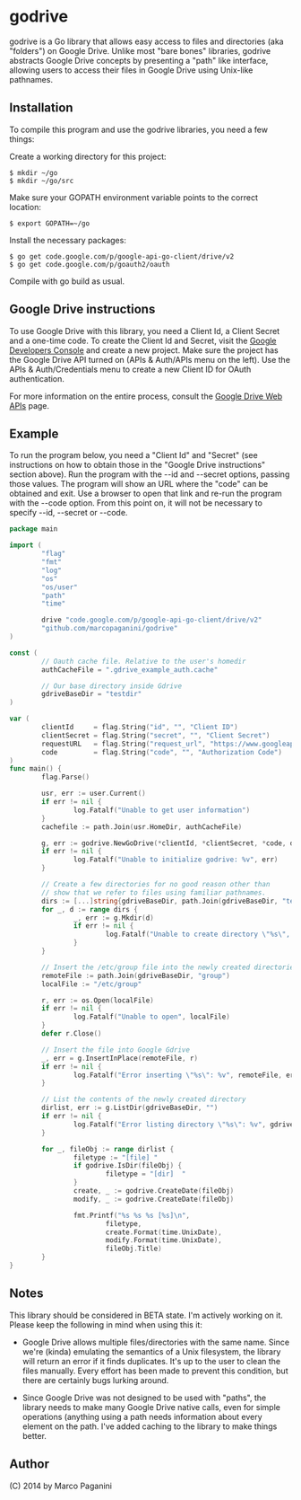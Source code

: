 # godrive

godrive is a Go library that allows easy access to files and directories (aka
"folders") on Google Drive. Unlike most "bare bones" libraries, godrive
abstracts Google Drive concepts by presenting a "path" like interface, allowing
users to access their files in Google Drive using Unix-like pathnames.

## Installation

To compile this program and use the godrive libraries, you need a few things:

Create a working directory for this project:

    $ mkdir ~/go
    $ mkdir ~/go/src

Make sure your GOPATH environment variable points to the correct location:

    $ export GOPATH=~/go

Install the necessary packages:

    $ go get code.google.com/p/google-api-go-client/drive/v2
    $ go get code.google.com/p/goauth2/oauth

Compile with go build as usual.

## Google Drive instructions

To use Google Drive with this library, you need a Client Id, a Client Secret and a
one-time code. To create the Client Id and Secret, visit the [Google Developers Console](https://console.developers.google.com/project) and create a new project.
Make sure the project has the Google Drive API turned on (APIs & Auth/APIs menu on the left).
Use the APIs & Auth/Credentials menu to create a new Client ID for OAuth authentication.

For more information on the entire process, consult the [Google Drive Web APIs](https://developers.google.com/drive/web/enable-sdk) page.

## Example

To run the program below, you need a "Client Id" and "Secret" (see instructions on how to
obtain those in the "Google Drive instructions" section above). Run the program with the
--id and --secret options, passing those values. The program will show an URL where
the "code" can be obtained and exit. Use a browser to open that link and re-run the program with the
--code option. From this point on, it will not be necessary to specify --id, --secret or --code.

```go
package main

import (
        "flag"
        "fmt"
        "log"
        "os"
        "os/user"
        "path"
        "time"

        drive "code.google.com/p/google-api-go-client/drive/v2"
        "github.com/marcopaganini/godrive"
)

const (
        // Oauth cache file. Relative to the user's homedir
        authCacheFile = ".gdrive_example_auth.cache"

        // Our base directory inside Gdrive
        gdriveBaseDir = "testdir"
)

var (
        clientId     = flag.String("id", "", "Client ID")
        clientSecret = flag.String("secret", "", "Client Secret")
        requestURL   = flag.String("request_url", "https://www.googleapis.com/oauth2/v1/userinfo", "API request")
        code         = flag.String("code", "", "Authorization Code")
)
func main() {
        flag.Parse()

        usr, err := user.Current()
        if err != nil {
                log.Fatalf("Unable to get user information")
        }
        cachefile := path.Join(usr.HomeDir, authCacheFile)

        g, err := godrive.NewGoDrive(*clientId, *clientSecret, *code, drive.DriveScope, cachefile)
        if err != nil {
                log.Fatalf("Unable to initialize godrive: %v", err)
        }

        // Create a few directories for no good reason other than
        // show that we refer to files using familiar pathnames.
        dirs := [...]string{gdriveBaseDir, path.Join(gdriveBaseDir, "test1"), path.Join(gdriveBaseDir, "test2")}
        for _, d := range dirs {
                _, err := g.Mkdir(d)
                if err != nil {
                        log.Fatalf("Unable to create directory \"%s\", error %v\n", d, err)
                }
        }

        // Insert the /etc/group file into the newly created directories
        remoteFile := path.Join(gdriveBaseDir, "group")
        localFile := "/etc/group"

        r, err := os.Open(localFile)
        if err != nil {
                log.Fatalf("Unable to open", localFile)
        }
        defer r.Close()

        // Insert the file into Google Gdrive
        _, err = g.InsertInPlace(remoteFile, r)
        if err != nil {
                log.Fatalf("Error inserting \"%s\": %v", remoteFile, err)
        }

        // List the contents of the newly created directory
        dirlist, err := g.ListDir(gdriveBaseDir, "")
        if err != nil {
                log.Fatalf("Error listing directory \"%s\": %v", gdriveBaseDir, err)
        }

        for _, fileObj := range dirlist {
                filetype := "[file] "
                if godrive.IsDir(fileObj) {
                        filetype = "[dir]  "
                }
                create, _ := godrive.CreateDate(fileObj)
                modify, _ := godrive.CreateDate(fileObj)

                fmt.Printf("%s %s %s [%s]\n",
                        filetype,
                        create.Format(time.UnixDate),
                        modify.Format(time.UnixDate),
                        fileObj.Title)
        }
}
```

## Notes

This library should be considered in BETA state. I'm actively working on it. Please keep the following in mind
when using this it:

* Google Drive allows multiple files/directories with the same name. Since
  we're (kinda) emulating the semantics of a Unix filesystem, the library will
  return an error if it finds duplicates. It's up to the user to clean the
  files manually. Every effort has been made to prevent this condition, but
  there are certainly bugs lurking around.

* Since Google Drive was not designed to be used with "paths", the library
  needs to make many Google Drive native calls, even for simple operations
  (anything using a path needs information about every element on the path.
  I've added caching to the library to make things better.

## Author

(C) 2014 by Marco Paganini <paganini AT paganini DOT net>
